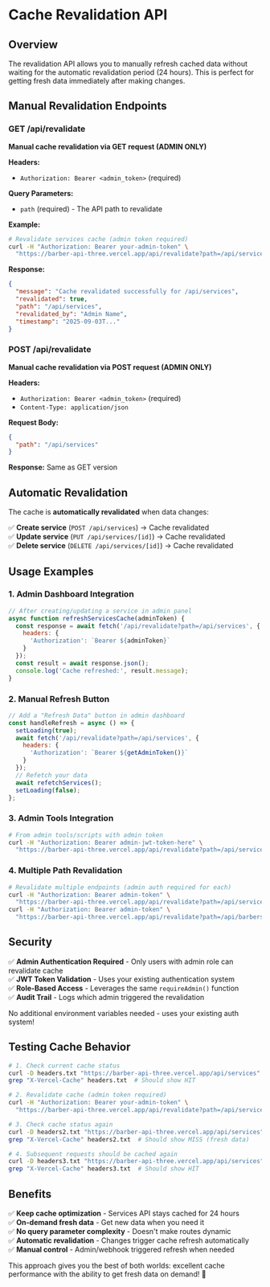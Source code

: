 # Cache Revalidation API

## Overview
The revalidation API allows you to manually refresh cached data without waiting for the automatic revalidation period (24 hours). This is perfect for getting fresh data immediately after making changes.

## Manual Revalidation Endpoints

### GET /api/revalidate
**Manual cache revalidation via GET request (ADMIN ONLY)**

**Headers:**
- `Authorization: Bearer <admin_token>` (required)

**Query Parameters:**
- `path` (required) - The API path to revalidate

**Example:**
```bash
# Revalidate services cache (admin token required)
curl -H "Authorization: Bearer your-admin-token" \
  "https://barber-api-three.vercel.app/api/revalidate?path=/api/services"
```

**Response:**
```json
{
  "message": "Cache revalidated successfully for /api/services",
  "revalidated": true,
  "path": "/api/services",
  "revalidated_by": "Admin Name",
  "timestamp": "2025-09-03T..."
}
```

### POST /api/revalidate
**Manual cache revalidation via POST request (ADMIN ONLY)**

**Headers:**
- `Authorization: Bearer <admin_token>` (required)
- `Content-Type: application/json`

**Request Body:**
```json
{
  "path": "/api/services"
}
```

**Response:** Same as GET version

## Automatic Revalidation

The cache is **automatically revalidated** when data changes:

✅ **Create service** (`POST /api/services`) → Cache revalidated  
✅ **Update service** (`PUT /api/services/[id]`) → Cache revalidated  
✅ **Delete service** (`DELETE /api/services/[id]`) → Cache revalidated  

## Usage Examples

### 1. **Admin Dashboard Integration**
```javascript
// After creating/updating a service in admin panel
async function refreshServicesCache(adminToken) {
  const response = await fetch('/api/revalidate?path=/api/services', {
    headers: {
      'Authorization': `Bearer ${adminToken}`
    }
  });
  const result = await response.json();
  console.log('Cache refreshed:', result.message);
}
```

### 2. **Manual Refresh Button**
```javascript
// Add a "Refresh Data" button in admin dashboard
const handleRefresh = async () => {
  setLoading(true);
  await fetch('/api/revalidate?path=/api/services', {
    headers: {
      'Authorization': `Bearer ${getAdminToken()}`
    }
  });
  // Refetch your data
  await refetchServices();
  setLoading(false);
};
```

### 3. **Admin Tools Integration**
```bash
# From admin tools/scripts with admin token
curl -H "Authorization: Bearer admin-jwt-token-here" \
  "https://barber-api-three.vercel.app/api/revalidate?path=/api/services"
```

### 4. **Multiple Path Revalidation**
```bash
# Revalidate multiple endpoints (admin auth required for each)
curl -H "Authorization: Bearer admin-token" \
  "https://barber-api-three.vercel.app/api/revalidate?path=/api/services"
curl -H "Authorization: Bearer admin-token" \
  "https://barber-api-three.vercel.app/api/revalidate?path=/api/barbers"
```

## Security

✅ **Admin Authentication Required** - Only users with admin role can revalidate cache  
✅ **JWT Token Validation** - Uses your existing authentication system  
✅ **Role-Based Access** - Leverages the same `requireAdmin()` function  
✅ **Audit Trail** - Logs which admin triggered the revalidation  

No additional environment variables needed - uses your existing auth system!

## Testing Cache Behavior

```bash
# 1. Check current cache status
curl -D headers.txt "https://barber-api-three.vercel.app/api/services"
grep "X-Vercel-Cache" headers.txt  # Should show HIT

# 2. Revalidate cache (admin token required)
curl -H "Authorization: Bearer your-admin-token" \
  "https://barber-api-three.vercel.app/api/revalidate?path=/api/services"

# 3. Check cache status again
curl -D headers2.txt "https://barber-api-three.vercel.app/api/services"
grep "X-Vercel-Cache" headers2.txt  # Should show MISS (fresh data)

# 4. Subsequent requests should be cached again
curl -D headers3.txt "https://barber-api-three.vercel.app/api/services"
grep "X-Vercel-Cache" headers3.txt  # Should show HIT
```

## Benefits

✅ **Keep cache optimization** - Services API stays cached for 24 hours  
✅ **On-demand fresh data** - Get new data when you need it  
✅ **No query parameter complexity** - Doesn't make routes dynamic  
✅ **Automatic revalidation** - Changes trigger cache refresh automatically  
✅ **Manual control** - Admin/webhook triggered refresh when needed  

This approach gives you the best of both worlds: excellent cache performance with the ability to get fresh data on demand! 🚀
